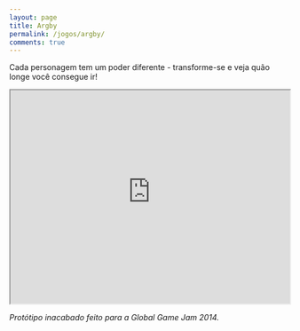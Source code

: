 ```yaml
---
layout: page
title: Argby
permalink: /jogos/argby/
comments: true
---
```


Cada personagem tem um poder diferente - transforme-se e veja quão longe você consegue ir!
<iframe src="https://dl.dropboxusercontent.com/u/260791168/argby/index.html" width="100%" height="385px" style="margin-top=1em"></iframe>

*Protótipo inacabado feito para a Global Game Jam 2014.*
